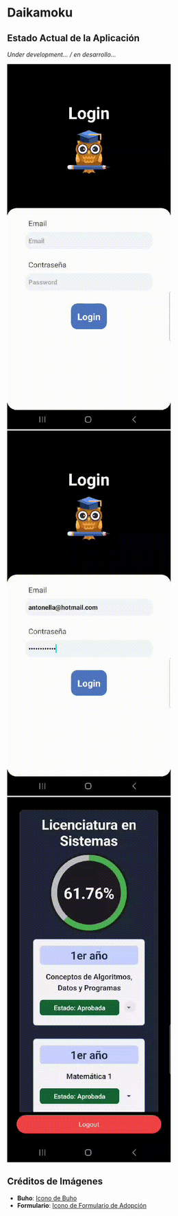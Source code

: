 # Daikamoku

## Estado Actual de la Aplicación

_Under development... / en desarrollo..._

![Estado 1](estado/1.gif)
![Estado 3](estado/3.gif)
![Estado 4](estado/4.gif)

## Créditos de Imágenes

- **Buho**: [Icono de Buho](https://www.flaticon.es/icono-gratis/buho_3277191?term=buho&page=1&position=11&origin=search&related_id=3277191)
- **Formulario**: [Icono de Formulario de Adopción](https://www.flaticon.es/icono-gratis/formulario-de-adopcion_3742804?term=formulario&related_id=3742804)
